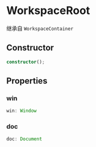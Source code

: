 <!--
 * @Author: luhaifeng666 youzui@hotmail.com
 * @Date: 2022-08-23 11:37:51
 * @LastEditors: luhaifeng666
 * @LastEditTime: 2022-10-13 09:46:38
 * @Description: 
-->
# WorkspaceRoot

继承自 `WorkspaceContainer`

## Constructor

```ts
constructor();
```

## Properties

### win

```ts
win: Window
```

### doc

```ts
doc: Document
```
